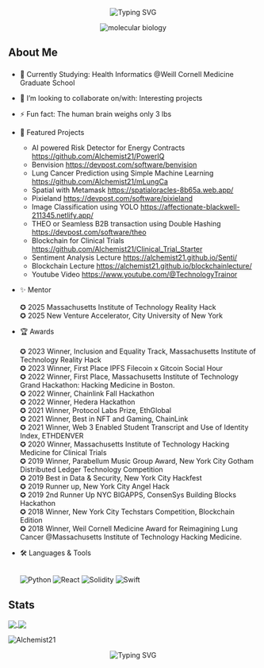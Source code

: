 <p align="center"><img src="https://readme-typing-svg.herokuapp.com?font=Fira+Code&pause=1000&color=9400D3&center=true&vCenter=true&width=435&lines=Hello;My+name+is+Alchemist21;I'm+a+Full+Stack+Web+Developer;with+a+penchant+for;Product+Development,;Community+Engagement;and+of+course+Poetry" alt="Typing SVG" />
</p>


<div align="center">
  <img src="https://i0.wp.com/www.artofthecell.com/wp-content/uploads/2014/10/Art-of-the-Cell-RNA-Polymerase.gif?ssl=1" alt="molecular biology" />
</div>

<h2 align="left">About Me</h2>

###

- 🌱 Currently Studying: Health Informatics @Weill Cornell Medicine Graduate School 

- 👯 I’m looking to collaborate on/with: Interesting projects
  
- ⚡ Fun fact: The human brain weighs only 3 lbs

- 🚀 Featured Projects
    + AI powered Risk Detector for Energy Contracts    https://github.com/Alchemist21/PowerIQ
    + Benvision https://devpost.com/software/benvision
    + Lung Cancer Prediction using Simple Machine Learning https://github.com/Alchemist21/mLungCa
    + Spatial with Metamask https://spatialoracles-8b65a.web.app/
    + Pixieland https://devpost.com/software/pixieland
    + Image Classification using YOLO https://affectionate-blackwell-211345.netlify.app/
    + THEO or Seamless B2B transaction using Double Hashing https://devpost.com/software/theo
    + Blockchain for Clinical Trials https://github.com/Alchemist21/Clinical_Trial_Starter
    + Sentiment Analysis Lecture https://alchemist21.github.io/Senti/
    + Blockchain Lecture https://alchemist21.github.io/blockchainlecture/
    + Youtube Video https://www.youtube.com/@TechnologyTrainor

-  ✨ Mentor <br> <br>
    ✪ 2025 Massachusetts Institute of Technology Reality Hack <br>
    ✪ 2025 New Venture Accelerator, City University of New York <br>


-  🏆 Awards <br> <br>
    ✪ 2023 Winner, Inclusion and Equality Track, Massachusetts Institute of Technology Reality Hack <br>
    ✪ 2023 Winner, First Place IPFS Filecoin x Gitcoin Social Hour <br>
    ✪ 2022 Winner, First Place, Massachusetts Institute of Technology Grand Hackathon: Hacking Medicine in Boston. <br>
    ✪ 2022 Winner, Chainlink Fall Hackathon <br>
    ✪ 2022 Winner, Hedera Hackathon <br>
    ✪ 2021 Winner, Protocol Labs Prize, EthGlobal <br>
    ✪ 2021 Winner, Best in NFT and Gaming, ChainLink <br>
    ✪ 2021 Winner, Web 3 Enabled Student Transcript and Use of Identity Index, ETHDENVER <br>
    ✪ 2020 Winner, Massachusetts Institute of Technology Hacking Medicine for Clinical Trials <br>
    ✪ 2019 Winner, Parabellum Music Group Award, New York City Gotham Distributed Ledger Technology Competition <br>
    ✪ 2019 Best in Data & Security, New York City Hackfest <br>
    ✪ 2019 Runner up, New York City Angel Hack <br>
    ✪ 2019 2nd Runner Up NYC BIGAPPS, ConsenSys Building Blocks Hackathon <br>
    ✪ 2018 Winner, New York City Techstars Competition, Blockchain Edition <br>
    ✪ 2018 Winner, Weil Cornell Medicine Award for Reimagining Lung Cancer @Massachusetts Institute of Technology Hacking Medicine. <br>


    
- 🛠️ Languages & Tools <br><br>

     ![Python](https://img.shields.io/badge/Python-3776AB?logo=python&logoColor=white)   ![React](https://img.shields.io/badge/React-20232A?logo=react&logoColor=61DAFB)   ![Solidity](https://img.shields.io/badge/Solidity-363636?logo=solidity&logoColor=white)   ![Swift](https://img.shields.io/badge/Swift-FA7343?logo=swift&logoColor=white)

###

<h2 align="left"> Stats </h2>

<a href="https://github.com/Alchemist21/github-readme-stats"><img align="center" src="https://github-readme-stats.vercel.app/api?username=Alchemist21&show_icons=true&theme=radical"> </a> 
<a href="https://github.com/Alchemist21/github-readme-stats"><img align="center" src="https://github-readme-stats.vercel.app/api/top-langs/?username=Alchemist21&layout=compact"> </a> 

<img src="https://komarev.com/ghpvc/?username=Alchemist21&label=Profile%20views&color=ce9927&style=flat" alt="Alchemist21" /> </p>

<p align="center"><img src="https://readme-typing-svg.herokuapp.com?font=Fira+Code&pause=1000&color=9400D3&center=true&vCenter=true&width=435&lines=Thank+you+for+visiting;Please+follow+me+in+Linkedin;at+www.linkedIn.com/en/louells" alt="Typing SVG" />
</p>

<!--
**Alchemist21/Alchemist21** is a ✨ _special_ ✨ repository because its `README.md` (this file) appears on your GitHub profile.

<img src="https://widgetbite.com/banner?title=Hello%20there&subtitle=&backgroundpalette=twilight&fontpalette=twilight&titletransform=skew&subtitletransform=skew" width=100% height=100%/>

Here are some ideas to get you started:

- 🔭 I’m currently working on ...
- 🌱 I’m currently learning ...
- 👯 I’m looking to collaborate on ...
- 🤔 I’m looking for help with ...
- 💬 Ask me about ...
- 📫 How to reach me: ...
- 😄 Pronouns: ...
- ⚡ Fun fact: ...
-->

